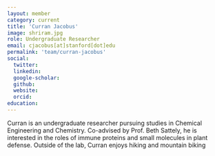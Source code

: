```yaml
---
layout: member
category: current
title: 'Curran Jacobus'
image: shriram.jpg
role: Undergraduate Researcher
email: cjacobus[at]stanford[dot]edu 
permalink: 'team/curran-jacobus'
social:
  twitter:
  linkedin: 
  google-scholar:
  github:
  website:
  orcid:
education:
---
```


Curran is an undergraduate researcher pursuing studies in Chemical Engineering and Chemistry. Co-advised by Prof. Beth Sattely, he is interested in the roles of immune proteins and small molecules in plant 
defense. Outside of the lab, Curran enjoys hiking and mountain biking
